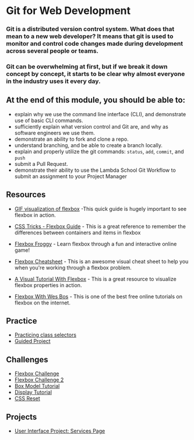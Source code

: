 # Git for Web Development

### Git is a distributed version control system. What does that mean to a new web developer? It means that git is used to monitor and control code changes made during development across several people or teams.

### Git can be overwhelming at first, but if we break it down concept by concept, it starts to be clear why almost everyone in the industry uses it every day.

## At the end of this module, you should be able to:
* explain why we use the command line interface (CLI), and demonstrate use of basic CLI commands.
* sufficiently explain what version control and Git are, and why as software engineers we use them.
* demonstrate an ability to fork and clone a repo.
* understand branching, and be able to create a branch locally.
* explain and properly utilize the git commands: `status`, `add`, `commit`, and `push`
* submit a Pull Request.
* demonstrate their ability to use the Lambda School Git Workflow to submit an assignment to your Project Manager

## Resources
* [GIF visualization of flexbox](https://medium.freecodecamp.org/an-animated-guide-to-flexbox-d280cf6afc35) -This quick guide is hugely important to see flexbox in action.
* [CSS Tricks - Flexbox Guide](https://css-tricks.com/snippets/css/a-guide-to-flexbox/) - This is a great reference to remember the differences between containers and items in flexbox
* [Flexbox Froggy](http://flexboxfroggy.com/) - Learn flexbox through a fun and interactive online game!
* [Flexbox Cheatsheet](http://jonibologna.com/flexbox-cheatsheet/) - This is an awesome visual cheat sheet to help you when you're working through a flexbox problem.

* [A Visual Tutorial With Flexbox](https://scotch.io/tutorials/a-visual-guide-to-css3-flexbox-properties) - This is a great resource to visualize flexbox properties in action.

* [Flexbox With Wes Bos](https://flexbox.io/) - This is one of the best free online tutorials on flexbox on the internet.

## Practice
* [Practicing class selectors](https://codepen.io/mnichols08/full/xoQRaZ)
* [Guided Project](https://codepen.io/BritHemming/full/GbzvxL)

## Challenges
* [Flexbox Challenge](https://codepen.io/mnichols08/full/bPzaEy)
* [Flexbox Challenge 2](https://codepen.io/mnichols08/full/pXGaed)
* [Box Model Tutorial](https://codepen.io/mnichols08/full/jjXpLR)
* [Display Tutorial](https://codepen.io/mnichols08/full/BgvPwO)
* [CSS Reset](https://codepen.io/mnichols08/full/WBJBZY)

## Projects
* [User Interface Project: Services Page](http://mikey.mnzen.com/lambdaschool/projects/User-Interface/UI-III-Flexbox/index.html)